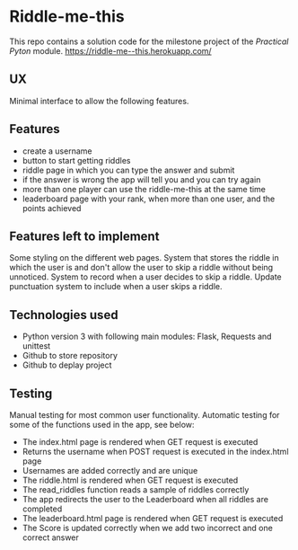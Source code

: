 # Riddle-me-this

This repo contains a solution code for the milestone project of the *Practical Pyton* module.
https://riddle-me--this.herokuapp.com/

## UX
Minimal interface to allow the following features.

## Features
- create a username 
- button to start getting riddles
- riddle page in which you can type the answer and submit
- if the answer is wrong the app will tell you and you can try again
- more than one player can use the riddle-me-this at the same time
- leaderboard page with your rank, when more than one user, and the points achieved

## Features left to implement
Some styling on the different web pages.
System that stores the riddle in which the user is and don't allow the user to skip a riddle without being unnoticed.
System to record when a user decides to skip a riddle.
Update punctuation system to include when a user skips a riddle.

## Technologies used
- Python version 3 with following main modules: Flask, Requests and unittest 
- Github to store repository
- Github to deplay project

## Testing
Manual testing for most common user functionality.
Automatic testing for some of the functions used in the app, see below:
  - The index.html page is rendered when GET request is executed
  - Returns the username when POST request is executed in the index.html page
  - Usernames are added correctly and are unique
  - The riddle.html is rendered when GET request is executed
  - The read_riddles function reads a sample of riddles correctly
  - The app redirects the user to the Leaderboard when all riddles are completed
  - The leaderboard.html page is rendered when GET request is executed
  - The Score is updated correctly when we add two incorrect and one correct answer
 
